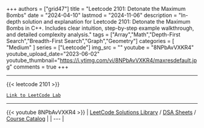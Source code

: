 
+++
authors = ["grid47"]
title = "Leetcode 2101: Detonate the Maximum Bombs"
date = "2024-04-10"
lastmod = "2024-11-06"
description = "In-depth solution and explanation for Leetcode 2101: Detonate the Maximum Bombs in C++. Includes clear intuition, step-by-step example walkthrough, and detailed complexity analysis."
tags = ["Array","Math","Depth-First Search","Breadth-First Search","Graph","Geometry"]
categories = [
    "Medium"
]
series = ["Leetcode"]
img_src = ""
youtube = "8NPbAvVXKR4"
youtube_upload_date="2023-06-02"
youtube_thumbnail="https://i.ytimg.com/vi/8NPbAvVXKR4/maxresdefault.jpg"
comments = true
+++



---
{{< leetcode 2101 >}}

[`Link to LeetCode Lab`](https://leetcode.com/problems/detonate-the-maximum-bombs/description/)

---
{{< youtube 8NPbAvVXKR4 >}}
| [LeetCode Solutions Library](https://grid47.xyz/leetcode/) / [DSA Sheets](https://grid47.xyz/sheets/) / [Course Catalog](https://grid47.xyz/courses/) |
| --- |
